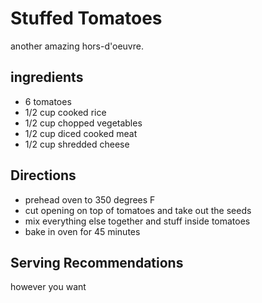 # Stuffed Tomatoes

another amazing hors-d'oeuvre.

## ingredients
* 6 tomatoes
* 1/2 cup cooked rice
* 1/2 cup chopped vegetables 
* 1/2 cup diced cooked meat 
* 1/2 cup shredded cheese

## Directions
* prehead oven to 350 degrees F
* cut opening on top of tomatoes and take out the seeds
* mix everything else together and stuff inside tomatoes
* bake in oven for 45 minutes

## Serving Recommendations
however you want

